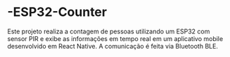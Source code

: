 # -ESP32-Counter
Este projeto realiza a contagem de pessoas utilizando um ESP32 com sensor PIR e exibe as informações em tempo real em um aplicativo mobile desenvolvido em React Native. A comunicação é feita via Bluetooth BLE.
